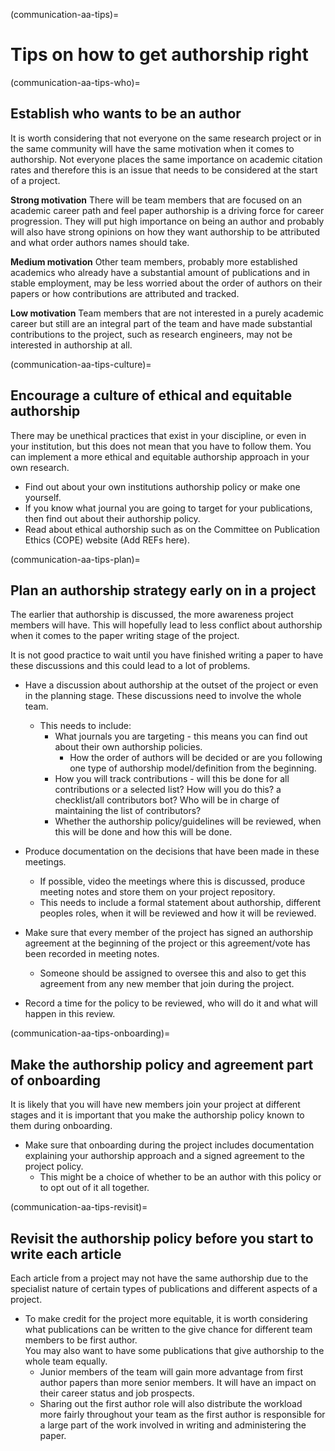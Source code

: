 (communication-aa-tips)=
# Tips on how to get authorship right

(communication-aa-tips-who)=
## Establish who wants to be an author

It is worth considering that not everyone on the same research project or in the same community will have the same motivation when it comes to authorship. 
Not everyone places the same importance on academic citation rates and therefore this is an issue that needs to be considered at the start of a project.

**Strong motivation** 
There will be team members that are focused on an academic career path and feel paper authorship is a driving force for career progression. 
They will put high importance on being an author and probably will also have strong opinions on how they want authorship to be attributed and what order authors names should take. 

**Medium motivation** 
Other team members, probably more established academics who already have a substantial amount of publications and in stable employment, may be less worried about the order of authors on their papers or how contributions are attributed and tracked. 

**Low motivation** 
Team members that are not interested in a purely academic career but still are an integral part of the team and have made substantial contributions to the project, such as research engineers, may not be interested in authorship at all.  

(communication-aa-tips-culture)=
## Encourage a culture of ethical and equitable authorship
There may be unethical practices that exist in your discipline, or even in your institution, but this does not mean that you have to follow them. 
You can implement a more ethical and equitable authorship approach in your own research.

* Find out about your own institutions authorship policy or make one yourself.
* If you know what journal you are going to target for your publications, then find out about their authorship policy. 
* Read about ethical authorship such as on the Committee on Publication Ethics (COPE) website (Add REFs here).

(communication-aa-tips-plan)=
## Plan an authorship strategy early on in a project
The earlier that authorship is discussed, the more awareness project members will have. 
This will hopefully lead to less conflict about authorship when it comes to the paper writing stage of the project. 

It is not good practice to wait until you have finished writing a paper to have these discussions and this could lead to a lot of problems.

* Have a discussion about authorship at the outset of the project or even in the planning stage. These discussions need to involve the whole team.
    * This needs to include: 
        * What journals you are targeting - this means you can find out about their own authorship policies. 
            * How the order of authors will be decided or are you following one type of authorship model/definition from the beginning. 
        * How you will track contributions - will this be done for all contributions or a selected list? How will you do this? a checklist/all contributors bot? Who will be in charge of maintaining the list of contributors? 
        * Whether the authorship policy/guidelines will be reviewed, when this will be done and how this will be done.

* Produce documentation on the decisions that have been made in these meetings. 
    * If possible, video the meetings where this is discussed, produce meeting notes and store them on your project repository. 
    * This needs to include a formal statement about authorship, different peoples roles, when it will be reviewed and how it will be reviewed.

* Make sure that every member of the project has signed an authorship agreement at the beginning of the project or this agreement/vote has been recorded in meeting notes.
    * Someone should be assigned to oversee this and also to get this agreement from any new member that join during the project.

* Record a time for the policy to be reviewed, who will do it and what will happen in this review. 

(communication-aa-tips-onboarding)=
## Make the authorship policy and agreement part of onboarding
It is likely that you will have new members join your project at different stages and it is important that you make the authorship policy known to them during onboarding.

* Make sure that onboarding during the project includes documentation explaining your authorship approach and a signed agreement to the project policy. 
    * This might be a choice of whether to be an author with this policy or to opt out of it all together.

(communication-aa-tips-revisit)=
## Revisit the authorship policy before you start to write each article
Each article from a project may not have the same authorship due to the specialist nature of certain types of publications and different aspects of a project. 

* To make credit for the project more equitable, it is worth considering what publications can be written to the give chance for different team members to be first author.  
You may also want to have some publications that give authorship to the whole team equally. 
    * Junior members of the team will gain more advantage from first author papers than more senior members. It will have an impact on their career status and job prospects.
    * Sharing out the first author role will also distribute the workload more fairly throughout your team as the first author is responsible for a large part of the work involved in writing and administering the paper. 
